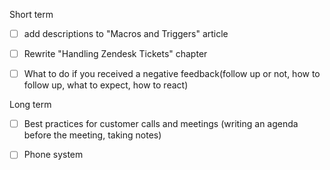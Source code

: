 Short term

* [ ] add descriptions to "Macros and Triggers" article

* [ ] Rewrite "Handling Zendesk Tickets" chapter

* [ ] What to do if you received a negative feedback\(follow up or not, how to follow up, what to expect, how to react\)

Long term

* [ ] Best practices for customer calls and meetings \(writing an agenda before the meeting, taking notes\)

* [ ] Phone system




